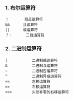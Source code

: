 ### 1. 布尔运算符

    ！       取反运算符
    &&      且运算符
    ||      或运算符
    ？：      三目运算符

### 2. 二进制运算符

    |           二进制或运算符
    &           二进制与运算符
    ~           二进制否运算符
    ^           二进制异或运算符
    <<          左移运算符
    >>          右移运算符
    >>>         头部补零的右移运算符